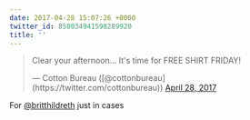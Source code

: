 ```yaml
---
date: 2017-04-28 15:07:26 +0000
twitter_id: 858034941598289920
title: ''
---
```


<blockquote class="twitter-tweet"><p lang="en" dir="ltr">Clear your afternoon… It&#39;s time for FREE SHIRT FRIDAY!</p>&mdash; Cotton Bureau ([@cottonbureau](https://twitter.com/cottonbureau)) <a href="https://twitter.com/cottonbureau/status/858034018469675009?ref_src=twsrc%5Etfw">April 28, 2017</a></blockquote>
<script async src="https://platform.twitter.com/widgets.js" charset="utf-8"></script>

For [@britthildreth](https://twitter.com/britthildreth) just in cases
